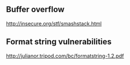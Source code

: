 Buffer overflow
-----------------

http://insecure.org/stf/smashstack.html


Format string vulnerabilities
-----------------------------

http://julianor.tripod.com/bc/formatstring-1.2.pdf